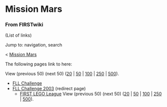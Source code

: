 # Mission Mars

### From FIRSTwiki

(List of links)

Jump to: navigation, search

&lt; [Mission Mars](/index.php?title=Mission_Mars&redirect=no "Mission Mars" )  

The following pages link to here:

View (previous 50) (next 50)
([20](/index.php?title=Special:Whatlinkshere/Mission_Mars&limit=20&from=0
"Special:Whatlinkshere/Mission Mars" ) |
[50](/index.php?title=Special:Whatlinkshere/Mission_Mars&limit=50&from=0
"Special:Whatlinkshere/Mission Mars" ) |
[100](/index.php?title=Special:Whatlinkshere/Mission_Mars&limit=100&from=0
"Special:Whatlinkshere/Mission Mars" ) |
[250](/index.php?title=Special:Whatlinkshere/Mission_Mars&limit=250&from=0
"Special:Whatlinkshere/Mission Mars" ) |
[500](/index.php?title=Special:Whatlinkshere/Mission_Mars&limit=500&from=0
"Special:Whatlinkshere/Mission Mars" )).

  * [FLL Challenge](FLL_Challenge "FLL Challenge" )
  * [FLL Challenge 2003](/index.php?title=FLL_Challenge_2003&redirect=no "FLL Challenge 2003" ) (redirect page) 
    * [FIRST LEGO League](FIRST_LEGO_League "FIRST LEGO League" )
View (previous 50) (next 50)
([20](/index.php?title=Special:Whatlinkshere/Mission_Mars&limit=20&from=0
"Special:Whatlinkshere/Mission Mars" ) |
[50](/index.php?title=Special:Whatlinkshere/Mission_Mars&limit=50&from=0
"Special:Whatlinkshere/Mission Mars" ) |
[100](/index.php?title=Special:Whatlinkshere/Mission_Mars&limit=100&from=0
"Special:Whatlinkshere/Mission Mars" ) |
[250](/index.php?title=Special:Whatlinkshere/Mission_Mars&limit=250&from=0
"Special:Whatlinkshere/Mission Mars" ) |
[500](/index.php?title=Special:Whatlinkshere/Mission_Mars&limit=500&from=0
"Special:Whatlinkshere/Mission Mars" )).

